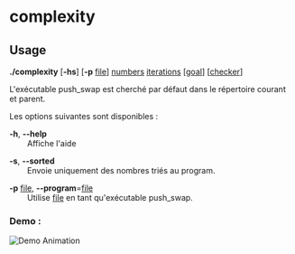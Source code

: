 # complexity

## Usage

**./complexity** [**-hs**] [**-p** <ins>file</ins>] <ins>numbers</ins> <ins>iterations</ins> [<ins>goal</ins>] [<ins>checker</ins>]

L'exécutable push_swap est cherché par défaut dans le répertoire courant et parent.

Les options suivantes sont disponibles :

**-h**, **--help**\
&nbsp;&nbsp;&nbsp;&nbsp;&nbsp;&nbsp;&nbsp;&nbsp;Affiche l'aide

**-s**, **--sorted**\
&nbsp;&nbsp;&nbsp;&nbsp;&nbsp;&nbsp;&nbsp;&nbsp;Envoie uniquement des nombres triés au program.

**-p** <ins>file</ins>, **--program**=<ins>file</ins>\
&nbsp;&nbsp;&nbsp;&nbsp;&nbsp;&nbsp;&nbsp;&nbsp;Utilise <ins>file</ins> en tant qu'exécutable push_swap.

### Demo :

![Demo Animation](../assets/demo.gif?raw=true)

